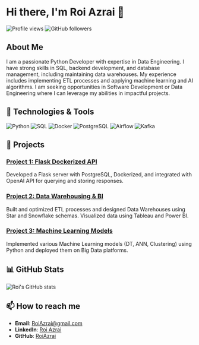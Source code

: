 # Hi there, I'm Roi Azrai 👋

![Profile views](https://gpvc.arturio.dev/RoiAzrai) ![GitHub followers](https://img.shields.io/github/followers/RoiAzrai?label=Follow&style=social)

## About Me

I am a passionate Python Developer with expertise in Data Engineering. I have strong skills in SQL, backend development, and database management, including maintaining data warehouses. My experience includes implementing ETL processes and applying machine learning and AI algorithms. I am seeking opportunities in Software Development or Data Engineering where I can leverage my abilities in impactful projects.

## 🔧 Technologies & Tools

![Python](https://img.shields.io/badge/-Python-3776AB?style=flat-square&logo=python&logoColor=white)
![SQL](https://img.shields.io/badge/-SQL-00758F?style=flat-square&logo=sql)
![Docker](https://img.shields.io/badge/-Docker-2496ED?style=flat-square&logo=docker&logoColor=white)
![PostgreSQL](https://img.shields.io/badge/-PostgreSQL-4169E1?style=flat-square&logo=postgresql&logoColor=white)
![Airflow](https://img.shields.io/badge/-Apache%20Airflow-017CEE?style=flat-square&logo=apache-airflow&logoColor=white)
![Kafka](https://img.shields.io/badge/-Kafka-231F20?style=flat-square&logo=apache-kafka&logoColor=white)

## 🚀 Projects

### [Project 1: Flask Dockerized API](https://github.com/RoiAzrai/project-1)
Developed a Flask server with PostgreSQL, Dockerized, and integrated with OpenAI API for querying and storing responses.

### [Project 2: Data Warehousing & BI](https://github.com/RoiAzrai/project-2)
Built and optimized ETL processes and designed Data Warehouses using Star and Snowflake schemas. Visualized data using Tableau and Power BI.

### [Project 3: Machine Learning Models](https://github.com/RoiAzrai/project-3)
Implemented various Machine Learning models (DT, ANN, Clustering) using Python and deployed them on Big Data platforms.

## 📊 GitHub Stats

![Roi's GitHub stats](https://github-readme-stats.vercel.app/api?username=RoiAzrai&show_icons=true&theme=radical)

## 📫 How to reach me

- **Email**: RoiAzrai@gmail.com
- **LinkedIn**: [Roi Azrai](https://linkedin.com/in/RoiAzrai)
- **GitHub**: [RoiAzrai](https://github.com/RoiAzrai)
